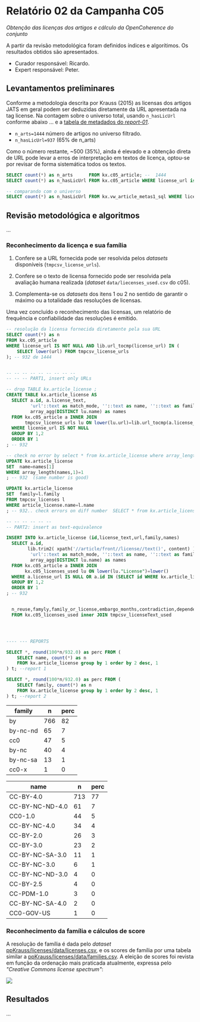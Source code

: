 # Relatório 02 da Campanha C05

*Obtenção das licenças dos artigos e cálculo da OpenCoherence do conjunto*

A partir da revisão metodológica foram definidos índices e algorítimos. Os resultados obtidos são apresentados.

* Curador responsável: Ricardo.
* Expert responsável: Peter.

## Levantamentos preliminares

Conforme a metodologia descrita por Krauss (2015) as licensas dos artigos JATS em geral podem ser deduzidas diretamente da URL apresentada na tag license. Na contagem sobre o universo total, usando `n_hasLicUrl` conforme abaixo ... e a [tabela de metadados do *report-01*](report-01.md#tabela-de-metadados).

* `n_arts=1444` número de artigos no universo filtrado.
* `n_hasLicUrl=937` (65% de n_arts)

Como o número restante, ~500 (35%), ainda é elevado e a obtenção direta de URL pode levar a erros de  interpretação em textos de licença, optou-se por revisar de forma sistemática todos os textos.

```sql
SELECT count(*) as n_arts      FROM kx.c05_article; --  1444
SELECT count(*) as n_hasLicUrl FROM kx.c05_article WHERE license_url is not null; --  937

-- comparando com o universo
SELECT count(*) as n_hasLicUrl FROM kx.vw_article_metas1_sql WHERE license_url is not null; --  1166
```

## Revisão metodológica e algoritmos ##
...
### Reconhecimento da licença e sua família

1. Confere se a URL fornecida pode ser resolvida pelos _datasets_ disponíveis (`tmpcsv_license_urls`).

2. Confere se o texto de licensa fornecido pode ser resolvida pela avaliação humana realizada (_dataset_ `data/liecenses_used.csv` do c05).

3. Complementa-se os _datasets_ dos itens 1 ou 2 no sentido de garantir o máximo ou a totalidade das resoluções de licensas.

Uma vez concluído o reconhecimento das licensas, um relatório de frequência e confiabilidade das resoluções é emitido.

```sql
-- resolução da licensa fornecida diretamente pela sua URL
SELECT count(*) as n
FROM kx.c05_article
WHERE license_url IS NOT NULL AND lib.url_tocmp(license_url) IN (
    SELECT lower(url) FROM tmpcsv_license_urls
); -- 932 de 1444


-- -- -- -- -- -- -- -- --
-- -- -- PART1, insert only URLs

-- drop TABLE kx.article_license ;
CREATE TABLE kx.article_license AS
  SELECT a.id, a.license_text,
         'url'::text as match_mode, ''::text as name, ''::text as family,
         array_agg(DISTINCT lu.name) as names
  FROM kx.c05_article a INNER JOIN
       tmpcsv_license_urls lu ON lower(lu.url)=lib.url_tocmp(a.license_url)
  WHERE license_url IS NOT NULL
  GROUP BY 1,2
  ORDER BY 1
; -- 932

-- check no error by select * from kx.article_license where array_length(name,1)>1;
UPDATE kx.article_license
SET  name=names[1]
WHERE array_length(names,1)=1
; -- 932  (same number is good)

UPDATE kx.article_license
SET  family=l.family
FROM tmpcsv_licenses l
WHERE article_license.name=l.name
; -- 932.. check errors on diff number  SELECT * from kx.article_license where family='';

-- -- -- -- -- --
-- PART2: insert as text-equivalence

INSERT INTO kx.article_license (id,license_text,url,family,names)
  SELECT a.id,
        lib.trim2( xpath('//article/front//license//text()', content) ) as license_text,
         'url'::text as match_mode, ''::text as name, ''::text as family,
         array_agg(DISTINCT lu.name) as names
  FROM kx.c05_article a INNER JOIN
       kx.c05_licenses_used lu ON lower(lu."License")=lower()
  WHERE a.license_url IS NULL OR a.id IN (SELECT id WHERE kx.article_license family='')
  GROUP BY 1,2
  ORDER BY 1
; -- 932


  n_reuse,famyly,family_or_license,embargo_months,contradiction,dependences,License,notes
  FROM kx.c05_licenses_used inner JOIN tmpcsv_licenseText_used




---- --- REPORTS

SELECT *, round(100*n/932.0) as perc FROM (
    SELECT name, count(*) as n
    FROM kx.article_license group by 1 order by 2 desc, 1
) t; --report 1

SELECT *, round(100*n/932.0) as perc FROM (
    SELECT family, count(*) as n
    FROM kx.article_license group by 1 order by 2 desc, 1
) t; --report 2
```

family          |  n  | perc
----------------|-----|------
by       | 766 |   82
by-nc-nd |  65 |    7
cc0      |  47 |    5
by-nc    |  40 |    4
by-nc-sa |  13 |    1
cc0-x    |   1 |    0


name            |  n  | perc
----------------|-----|------
CC-BY-4.0       | 713 |   77
CC-BY-NC-ND-4.0 |  61 |    7
CC0-1.0         |  44 |    5
CC-BY-NC-4.0    |  34 |    4
CC-BY-2.0       |  26 |    3
CC-BY-3.0       |  23 |    2
CC-BY-NC-SA-3.0 |  11 |    1
CC-BY-NC-3.0    |   6 |    1
CC-BY-NC-ND-3.0 |   4 |    0
CC-BY-2.5       |   4 |    0
CC-PDM-1.0      |   3 |    0
CC-BY-NC-SA-4.0 |   2 |    0
CC0-GOV-US      |   1 |    0

### Reconhecimento da família e cálculos de score
A resolução de família é dada pelo _dataset_ [ppKrauss/licenses/data/licenses.csv](https://github.com/ppKrauss/licenses/blob/master/data/licenses.csv), e os scores de família por uma tabela similar a [ppKrauss/licenses/data/families.csv](https://github.com/ppKrauss/licenses/blob/master/data/families.csv).  A eleição de scores foi revista em função da ordenação mais praticada atualmente, expressa pelo *"Creative Commons license spectrum"*:

![](https://upload.wikimedia.org/wikipedia/commons/thumb/e/e1/Creative_commons_license_spectrum.svg/148px-Creative_commons_license_spectrum.svg.png)

## Resultados
...
